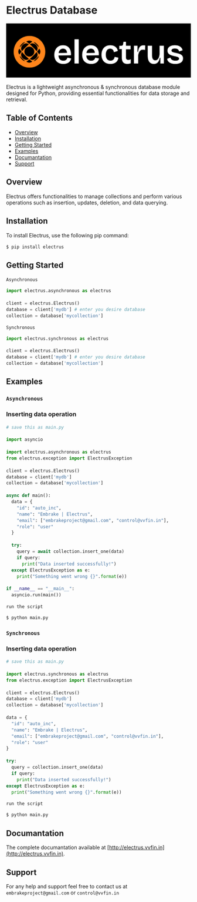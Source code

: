 # Electrus Database

<p align="center">
  <img src="assets/electrus.png" alt="Electrus Logo"/>
</p>


Electrus is a lightweight asynchronous & synchronous database module designed for Python, providing essential functionalities for data storage and retrieval.

## Table of Contents

- [Overview](#overview)
- [Installation](#installation)
- [Getting Started](#getting-started)
- [Examples](#examples)
- [Documantation](#documantation)
- [Support](#support)
## Overview

Electrus offers functionalities to manage collections and perform various operations such as insertion, updates, deletion, and data querying.

## Installation

To install Electrus, use the following pip command:

```bash
$ pip install electrus
```

## Getting Started

`Asynchronous`

```python
import electrus.asynchronous as electrus

client = electrus.Electrus()
database = client['mydb'] # enter you desire database
collection = database['mycollection']
```

`Synchronous`

```python
import electrus.synchronous as electrus

client = electrus.Electrus()
database = client['mydb'] # enter you desire database
collection = database['mycollection']
```

## Examples

### `Asynchronous`

### Inserting data operation

```python
# save this as main.py

import asyncio

import electrus.asynchronous as electrus
from electrus.exception import ElectrusException

client = electrus.Electrus()
database = client['mydb']
collection = database['mycollection']

async def main():
  data = {
    "id": "auto_inc",
    "name": "Embrake | Electrus",
    "email": ["embrakeproject@gmail.com", "control@vvfin.in"],
    "role": "user"
  }

  try:
    query = await collection.insert_one(data)
    if query:
      print("Data inserted successfully!")
  except ElectrusException as e:
    print("Something went wrong {}".format(e))

if __name__ == "__main__":
  asyncio.run(main())

```
`run the script`
```bash
$ python main.py
```
### `Synchronous`

### Inserting data operation

```python
# save this as main.py

import electrus.synchronous as electrus
from electrus.exception import ElectrusException

client = electrus.Electrus()
database = client['mydb']
collection = database['mycollection']

data = {
  "id": "auto_inc",
  "name": "Embrake | Electrus",
  "email": ["embrakeproject@gmail.com", "control@vvfin.in"],
  "role": "user"
}

try:
  query = collection.insert_one(data)
  if query:
    print("Data inserted successfully!")
except ElectrusException as e:
  print("Something went wrong {}".format(e))

```
`run the script`
```bash
$ python main.py
```

## Documantation

The complete documantation available at [http://electrus.vvfin.in](http://electrus.vvfin.in).

## Support

For any help and support feel free to contact us at `embrakeproject@gmail.com` or `control@vvfin.in`
